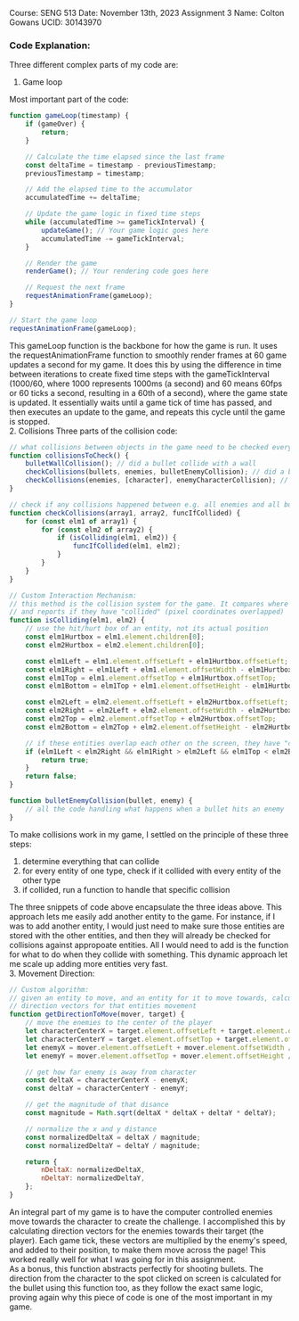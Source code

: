 Course: SENG 513
Date: November 13th, 2023
Assignment 3
Name: Colton Gowans
UCID: 30143970
### Code Explanation:

Three different complex parts of my code are:
1. Game loop  

Most important part of the code:
```javascript
function gameLoop(timestamp) {
    if (gameOver) {
        return;
    }

    // Calculate the time elapsed since the last frame
    const deltaTime = timestamp - previousTimestamp;
    previousTimestamp = timestamp;

    // Add the elapsed time to the accumulator
    accumulatedTime += deltaTime;

    // Update the game logic in fixed time steps
    while (accumulatedTime >= gameTickInterval) {
        updateGame(); // Your game logic goes here
        accumulatedTime -= gameTickInterval;
    }

    // Render the game
    renderGame(); // Your rendering code goes here

    // Request the next frame
    requestAnimationFrame(gameLoop);
}

// Start the game loop
requestAnimationFrame(gameLoop);
```
This gameLoop function is the backbone for how the game is run. It uses the requestAnimationFrame function to smoothly render frames at 60 game updates a second for my game. It does this by using the difference in time between iterations to create fixed time steps with the gameTickInterval (1000/60, where 1000 represents 1000ms (a second) and 60 means 60fps or 60 ticks a second, resulting in a 60th of a second), where the game state is updated. It essentially waits until a game tick of time has passed, and then executes an update to the game, and repeats this cycle until the game is stopped.
<br>
2. Collisions
Three parts of the collision code:
```javascript
// what collisions between objects in the game need to be checked every game tick
function collisionsToCheck() {
    bulletWallCollision(); // did a bullet collide with a wall
    checkCollisions(bullets, enemies, bulletEnemyCollision); // did a bullet hit an enemy
    checkCollisions(enemies, [character], enemyCharacterCollision); // did an enemy hit the player
}
```
```javascript
// check if any collisions happened between e.g. all enemies and all bullets
function checkCollisions(array1, array2, funcIfCollided) {
    for (const elm1 of array1) {
        for (const elm2 of array2) {
            if (isColliding(elm1, elm2)) {
                funcIfCollided(elm1, elm2);
            }
        }
    }
}

// Custom Interaction Mechanism:
// this method is the collision system for the game. It compares where two entities are on the screen,
// and reports if they have "collided" (pixel coordinates overlapped)
function isColliding(elm1, elm2) {
    // use the hit/hurt box of an entity, not its actual position
    const elm1Hurtbox = elm1.element.children[0];
    const elm2Hurtbox = elm2.element.children[0];

    const elm1Left = elm1.element.offsetLeft + elm1Hurtbox.offsetLeft;
    const elm1Right = elm1Left + elm1.element.offsetWidth - elm1Hurtbox.offsetLeft * 2;
    const elm1Top = elm1.element.offsetTop + elm1Hurtbox.offsetTop;
    const elm1Bottom = elm1Top + elm1.element.offsetHeight - elm1Hurtbox.offsetTop * 2;

    const elm2Left = elm2.element.offsetLeft + elm2Hurtbox.offsetLeft;
    const elm2Right = elm2Left + elm2.element.offsetWidth - elm2Hurtbox.offsetLeft * 2;
    const elm2Top = elm2.element.offsetTop + elm2Hurtbox.offsetTop;
    const elm2Bottom = elm2Top + elm2.element.offsetHeight - elm2Hurtbox.offsetTop * 2;

    // if these entities overlap each other on the screen, they have "collided"!
    if (elm1Left < elm2Right && elm1Right > elm2Left && elm1Top < elm2Bottom && elm1Bottom > elm2Top) {
        return true;
    }
    return false;
}
```
```javascript
function bulletEnemyCollision(bullet, enemy) {
    // all the code handling what happens when a bullet hits an enemy
}
```
To make collisions work in my game, I settled on the principle of these three steps:
1. determine everything that can collide
2. for every entity of one type, check if it collided with every entity of the other type
3. if collided, run a function to handle that specific collision

The three snippets of code above encapsulate the three ideas above. This approach lets me easily add another entity to the game. For instance, if I was to add another entity, I would just need to make sure those entities are stored with the other entities, and then they will already be checked for collisions against appropoate entities. All I would need to add is the function for what to do when they collide with something. This dynamic approach let me scale up adding more entities very fast.
<br>
3. Movement Direction:
```javascript
// Custom algorithm:
// given an entity to move, and an entity for it to move towards, calculate the
// direction vectors for that entities movement
function getDirectionToMove(mover, target) {
    // move the enemies to the center of the player
    let characterCenterX = target.element.offsetLeft + target.element.offsetWidth / 2;
    let characterCenterY = target.element.offsetTop + target.element.offsetHeight / 2;
    let enemyX = mover.element.offsetLeft + mover.element.offsetWidth / 2;
    let enemyY = mover.element.offsetTop + mover.element.offsetHeight / 2;

    // get how far enemy is away from character
    const deltaX = characterCenterX - enemyX;
    const deltaY = characterCenterY - enemyY;

    // get the magnitude of that disance
    const magnitude = Math.sqrt(deltaX * deltaX + deltaY * deltaY);

    // normalize the x and y distance
    const normalizedDeltaX = deltaX / magnitude;
    const normalizedDeltaY = deltaY / magnitude;

    return {
        nDeltaX: normalizedDeltaX,
        nDeltaY: normalizedDeltaY,
    };
}
```
An integral part of my game is to have the computer controlled enemies move towards the character to create the challenge. I accomplished this by calculating direction vectors for the enemies towards their target (the player). Each game tick, these vectors are multiplied by the enemy's speed, and added to their position, to make them move across the page! This worked really well for what I was going for in this assignment.  
As a bonus, this function abstracts perfectly for shooting bullets. The direction from the character to the spot clicked on screen is calculated for the bullet using this function too, as they follow the exact same logic, proving again why this piece of code is one of the most important in my game.